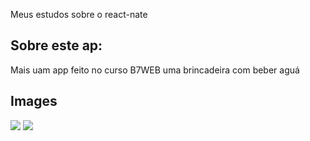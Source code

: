 Meus estudos sobre o react-nate


Sobre este ap:
---


Mais uam app feito no curso B7WEB uma brincadeira com beber aguá


Images
----
![](https://github.com/paulosoujava/react-mimimi/blob/master/image/telaMIMI.png) 
![](https://github.com/paulosoujava/react-mimimi/blob/master/image/telaMIMI2.png) 
